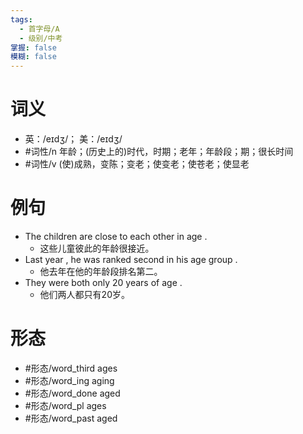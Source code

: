 ```yaml
---
tags:
  - 首字母/A
  - 级别/中考
掌握: false
模糊: false
---
```

# 词义
- 英：/eɪdʒ/； 美：/eɪdʒ/
- #词性/n  年龄；(历史上的)时代，时期；老年；年龄段；期；很长时间
- #词性/v  (使)成熟，变陈；变老；使变老；使苍老；使显老
# 例句
- The children are close to each other in age .
	- 这些儿童彼此的年龄很接近。
- Last year , he was ranked second in his age group .
	- 他去年在他的年龄段排名第二。
- They were both only 20 years of age .
	- 他们两人都只有20岁。
# 形态
- #形态/word_third ages
- #形态/word_ing aging
- #形态/word_done aged
- #形态/word_pl ages
- #形态/word_past aged

